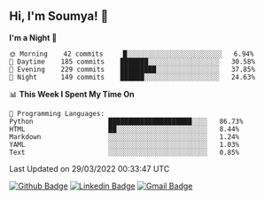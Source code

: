 ## Hi, I'm Soumya! 👋

<!--START_SECTION:waka-->
**I'm a Night 🦉** 

```text
🌞 Morning    42 commits     █░░░░░░░░░░░░░░░░░░░░░░░░   6.94% 
🌆 Daytime    185 commits    ███████░░░░░░░░░░░░░░░░░░   30.58% 
🌃 Evening    229 commits    █████████░░░░░░░░░░░░░░░░   37.85% 
🌙 Night      149 commits    ██████░░░░░░░░░░░░░░░░░░░   24.63%

```


📊 **This Week I Spent My Time On** 

```text
💬 Programming Languages: 
Python                   █████████████████████░░░░   86.73% 
HTML                     ██░░░░░░░░░░░░░░░░░░░░░░░   8.44% 
Markdown                 ░░░░░░░░░░░░░░░░░░░░░░░░░   1.24% 
YAML                     ░░░░░░░░░░░░░░░░░░░░░░░░░   1.03% 
Text                     ░░░░░░░░░░░░░░░░░░░░░░░░░   0.85%

```


 Last Updated on 29/03/2022 00:33:47 UTC
<!--END_SECTION:waka-->

[![Github Badge](https://img.shields.io/badge/-rubyruins-grey?style=for-the-badge&logo=github&logoColor=white&link=https://github.com/rubyruins/)](https://www.github.com/rubyruins/) 
[![Linkedin Badge](https://img.shields.io/badge/-Soumya%20Parekh-0072b1?style=for-the-badge&logo=Linkedin&logoColor=white&link=https://www.linkedin.com/in/Soumya-Parekh/)](https://www.linkedin.com/in/Soumya-Parekh/) 
[![Gmail Badge](https://img.shields.io/badge/-soumyaparekh.me@gmail.com-c14438?style=for-the-badge&logo=Gmail&logoColor=white&link=mailto:soumyaparekh.me@gmail.com)](mailto:soumyaparekh.me@gmail.com) 
